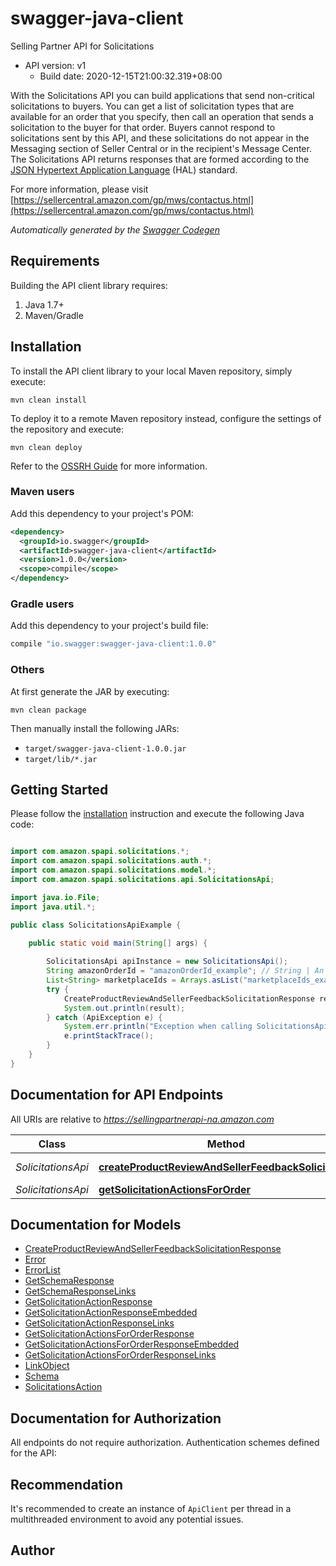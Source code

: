 # swagger-java-client

Selling Partner API for Solicitations
- API version: v1
  - Build date: 2020-12-15T21:00:32.319+08:00

With the Solicitations API you can build applications that send non-critical solicitations to buyers. You can get a list of solicitation types that are available for an order that you specify, then call an operation that sends a solicitation to the buyer for that order. Buyers cannot respond to solicitations sent by this API, and these solicitations do not appear in the Messaging section of Seller Central or in the recipient's Message Center. The Solicitations API returns responses that are formed according to the <a href=https://tools.ietf.org/html/draft-kelly-json-hal-08>JSON Hypertext Application Language</a> (HAL) standard.

  For more information, please visit [https://sellercentral.amazon.com/gp/mws/contactus.html](https://sellercentral.amazon.com/gp/mws/contactus.html)

*Automatically generated by the [Swagger Codegen](https://github.com/swagger-api/swagger-codegen)*


## Requirements

Building the API client library requires:
1. Java 1.7+
2. Maven/Gradle

## Installation

To install the API client library to your local Maven repository, simply execute:

```shell
mvn clean install
```

To deploy it to a remote Maven repository instead, configure the settings of the repository and execute:

```shell
mvn clean deploy
```

Refer to the [OSSRH Guide](http://central.sonatype.org/pages/ossrh-guide.html) for more information.

### Maven users

Add this dependency to your project's POM:

```xml
<dependency>
  <groupId>io.swagger</groupId>
  <artifactId>swagger-java-client</artifactId>
  <version>1.0.0</version>
  <scope>compile</scope>
</dependency>
```

### Gradle users

Add this dependency to your project's build file:

```groovy
compile "io.swagger:swagger-java-client:1.0.0"
```

### Others

At first generate the JAR by executing:

```shell
mvn clean package
```

Then manually install the following JARs:

* `target/swagger-java-client-1.0.0.jar`
* `target/lib/*.jar`

## Getting Started

Please follow the [installation](#installation) instruction and execute the following Java code:

```java

import com.amazon.spapi.solicitations.*;
import com.amazon.spapi.solicitations.auth.*;
import com.amazon.spapi.solicitations.model.*;
import com.amazon.spapi.solicitations.api.SolicitationsApi;

import java.io.File;
import java.util.*;

public class SolicitationsApiExample {

    public static void main(String[] args) {
        
        SolicitationsApi apiInstance = new SolicitationsApi();
        String amazonOrderId = "amazonOrderId_example"; // String | An Amazon order identifier. This specifies the order for which a solicitation is sent.
        List<String> marketplaceIds = Arrays.asList("marketplaceIds_example"); // List<String> | A marketplace identifier. This specifies the marketplace in which the order was placed. Only one marketplace can be specified.
        try {
            CreateProductReviewAndSellerFeedbackSolicitationResponse result = apiInstance.createProductReviewAndSellerFeedbackSolicitation(amazonOrderId, marketplaceIds);
            System.out.println(result);
        } catch (ApiException e) {
            System.err.println("Exception when calling SolicitationsApi#createProductReviewAndSellerFeedbackSolicitation");
            e.printStackTrace();
        }
    }
}

```

## Documentation for API Endpoints

All URIs are relative to *https://sellingpartnerapi-na.amazon.com*

Class | Method | HTTP request | Description
------------ | ------------- | ------------- | -------------
*SolicitationsApi* | [**createProductReviewAndSellerFeedbackSolicitation**](docs/SolicitationsApi.md#createProductReviewAndSellerFeedbackSolicitation) | **POST** /solicitations/v1/orders/{amazonOrderId}/solicitations/productReviewAndSellerFeedback | 
*SolicitationsApi* | [**getSolicitationActionsForOrder**](docs/SolicitationsApi.md#getSolicitationActionsForOrder) | **GET** /solicitations/v1/orders/{amazonOrderId} | 


## Documentation for Models

 - [CreateProductReviewAndSellerFeedbackSolicitationResponse](docs/CreateProductReviewAndSellerFeedbackSolicitationResponse.md)
 - [Error](docs/Error.md)
 - [ErrorList](docs/ErrorList.md)
 - [GetSchemaResponse](docs/GetSchemaResponse.md)
 - [GetSchemaResponseLinks](docs/GetSchemaResponseLinks.md)
 - [GetSolicitationActionResponse](docs/GetSolicitationActionResponse.md)
 - [GetSolicitationActionResponseEmbedded](docs/GetSolicitationActionResponseEmbedded.md)
 - [GetSolicitationActionResponseLinks](docs/GetSolicitationActionResponseLinks.md)
 - [GetSolicitationActionsForOrderResponse](docs/GetSolicitationActionsForOrderResponse.md)
 - [GetSolicitationActionsForOrderResponseEmbedded](docs/GetSolicitationActionsForOrderResponseEmbedded.md)
 - [GetSolicitationActionsForOrderResponseLinks](docs/GetSolicitationActionsForOrderResponseLinks.md)
 - [LinkObject](docs/LinkObject.md)
 - [Schema](docs/Schema.md)
 - [SolicitationsAction](docs/SolicitationsAction.md)


## Documentation for Authorization

All endpoints do not require authorization.
Authentication schemes defined for the API:

## Recommendation

It's recommended to create an instance of `ApiClient` per thread in a multithreaded environment to avoid any potential issues.

## Author



